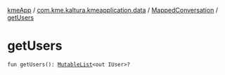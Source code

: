 [kmeApp](../../index.md) / [com.kme.kaltura.kmeapplication.data](../index.md) / [MappedConversation](index.md) / [getUsers](./get-users.md)

# getUsers

`fun getUsers(): `[`MutableList`](https://kotlinlang.org/api/latest/jvm/stdlib/kotlin.collections/-mutable-list/index.html)`<out IUser>?`
